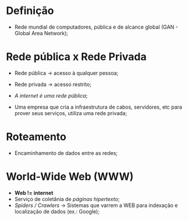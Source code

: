 # Definição
- Rede mundial de computadores, pública e de alcance global (GAN - Global Area Network);

# Rede pública x Rede Privada
- Rede pública -> acesso à qualquer pessoa;
- Rede privada -> acesso restrito;

- *A internet é uma rede pública*; 
- Uma empresa que cria a infraestrutura de cabos, servidores, etc para prover seus serviços, utiliza uma rede privada;

# Roteamento
- Encaminhamento de dados entre as redes;

# World-Wide Web (WWW)
- **Web != internet**
- Serviço de coletânia de *páginas hipertexto*;
- *Spiders / Crawlers* -> Sistemas que varrem a WEB para indexação e localização de dados (ex.: Google);
